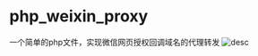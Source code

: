 # php_weixin_proxy
一个简单的php文件，实现微信网页授权回调域名的代理转发
![desc](https://github.com/liuyunzhuge/php_weixin_proxy/blob/master/resource/1.png?raw=true) 

